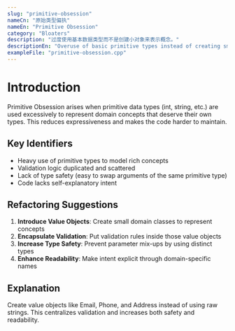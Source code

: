 ```yaml
---
slug: "primitive-obsession"
nameCn: "原始类型偏执"
nameEn: "Primitive Obsession"
category: "Bloaters"
description: "过度使用基本数据类型而不是创建小对象来表示概念。"
descriptionEn: "Overuse of basic primitive types instead of creating small objects to represent domain concepts."
exampleFile: "primitive-obsession.cpp"
---
```


# Introduction

Primitive Obsession arises when primitive data types (int, string, etc.) are used excessively to represent domain concepts that deserve their own types. This reduces expressiveness and makes the code harder to maintain.

## Key Identifiers

- Heavy use of primitive types to model rich concepts
- Validation logic duplicated and scattered
- Lack of type safety (easy to swap arguments of the same primitive type)
- Code lacks self-explanatory intent

## Refactoring Suggestions

1. **Introduce Value Objects**: Create small domain classes to represent concepts
2. **Encapsulate Validation**: Put validation rules inside those value objects
3. **Increase Type Safety**: Prevent parameter mix-ups by using distinct types
4. **Enhance Readability**: Make intent explicit through domain-specific names

## Explanation

Create value objects like Email, Phone, and Address instead of using raw strings. This centralizes validation and increases both safety and readability.